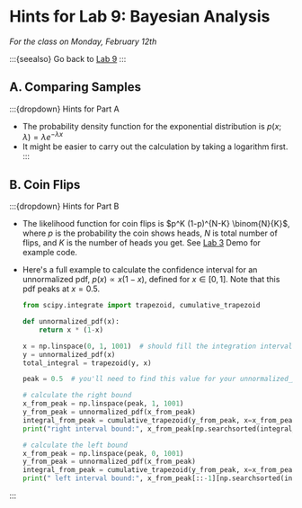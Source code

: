# Hints for Lab 9: Bayesian Analysis

*For the class on Monday, February 12th*

:::{seealso}
Go back to [Lab 9](../labs/09)
:::

## A. Comparing Samples

:::{dropdown} Hints for Part A
- The probability density function for the exponential distribution is $p(x; \lambda) = \lambda e^{-\lambda x}$
- It might be easier to carry out the calculation by taking a logarithm first.
:::

## B. Coin Flips

:::{dropdown} Hints for Part B

- The likelihood function for coin flips is $p^K (1-p)^{N-K} \binom{N}{K}$,
  where $p$ is the probability the coin shows heads, $N$ is total number of flips, and $K$ is the number of heads you get.
  See [Lab 3](../labs/03) Demo for example code.

- Here's a full example to calculate the confidence interval for an unnormalized pdf, $p(x) \propto x(1-x)$, defined for $x \in [0,1]$.
  Note that this pdf peaks at $x=0.5$.

    ```python
    from scipy.integrate import trapezoid, cumulative_trapezoid

    def unnormalized_pdf(x):
        return x * (1-x)

    x = np.linspace(0, 1, 1001)  # should fill the integration interval
    y = unnormalized_pdf(x)
    total_integral = trapezoid(y, x)

    peak = 0.5  # you'll need to find this value for your unnormalized_pdf

    # calculate the right bound
    x_from_peak = np.linspace(peak, 1, 1001)
    y_from_peak = unnormalized_pdf(x_from_peak)
    integral_from_peak = cumulative_trapezoid(y_from_peak, x=x_from_peak, initial=0) / total_integral
    print("right interval bound:", x_from_peak[np.searchsorted(integral_from_peak, 0.95/2)])

    # calculate the left bound
    x_from_peak = np.linspace(peak, 0, 1001)
    y_from_peak = unnormalized_pdf(x_from_peak)
    integral_from_peak = cumulative_trapezoid(y_from_peak, x=x_from_peak, initial=0) / total_integral
    print(" left interval bound:", x_from_peak[::-1][np.searchsorted(integral_from_peak[::-1], -0.95/2)])
    ```
:::
